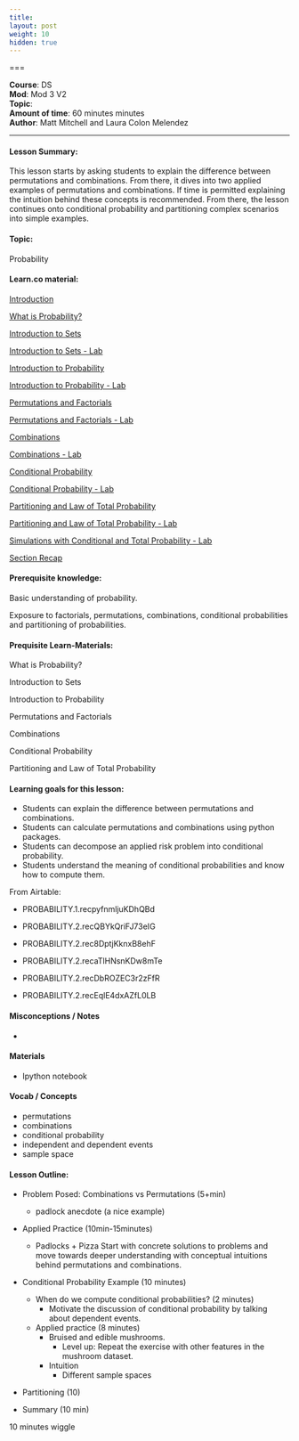 ```yaml
---
title: 
layout: post
weight: 10
hidden: true
---
```


===


**Course**: DS   <br/>
**Mod**: Mod 3 V2         <br/>
**Topic**:    <br/>
**Amount of time**: 60 minutes  minutes  <br/>
**Author**: Matt Mitchell and Laura Colon Melendez


***

#### Lesson Summary:

This lesson starts by asking students to explain the difference between permutations and combinations. From there, it dives into two applied examples of permutations and combinations. If time is permitted explaining the intuition behind these concepts is recommended. From there, the lesson continues onto conditional probability and partitioning complex scenarios into simple examples.

#### Topic:

Probability

#### Learn.co material:

[Introduction](https://github.com/learn-co-curriculum/dsc-probability-section-intro)

[What is Probability?](https://github.com/learn-co-curriculum/dsc-probability-introduction)

[Introduction to Sets](https://github.com/learn-co-curriculum/dsc-intro-to-sets)

[Introduction to Sets - Lab](https://github.com/learn-co-curriculum/dsc-intro-to-sets-lab)

[Introduction to Probability](https://github.com/learn-co-curriculum/dsc-intro-to-probability)

[Introduction to Probability - Lab](https://github.com/learn-co-curriculum/dsc-intro-to-probability-lab)

[Permutations and Factorials](https://github.com/learn-co-curriculum/dsc-permutations-and-factorials)

[Permutations and Factorials - Lab](https://github.com/learn-co-curriculum/dsc-permutations-and-factorials-lab)

[Combinations](https://github.com/learn-co-curriculum/dsc-combinations)

[Combinations - Lab](https://github.com/learn-co-curriculum/dsc-combinations-lab)

[Conditional Probability](https://github.com/learn-co-curriculum/dsc-conditional-probability)

[Conditional Probability - Lab](https://github.com/learn-co-curriculum/dsc-conditional-probability-lab)

[Partitioning and Law of Total Probability](https://github.com/learn-co-curriculum/dsc-law-of-total-probability)

[Partitioning and Law of Total Probability - Lab](https://github.com/learn-co-curriculum/dsc-law-of-total-probability-lab)

[Simulations with Conditional and Total Probability - Lab](https://github.com/learn-co-curriculum/dsc-probability-simulations-lab)

[Section Recap](https://github.com/learn-co-curriculum/dsc-probability-section-recap)

#### Prerequisite knowledge:

Basic understanding of probability.

Exposure to factorials, permutations, combinations, conditional probabilities and partitioning of probabilities.

#### Prequisite Learn-Materials:


What is Probability?

Introduction to Sets

Introduction to Probability

Permutations and Factorials

Combinations

Conditional Probability

Partitioning and Law of Total Probability


#### Learning goals for this lesson:


* Students can explain the difference between permutations and combinations.
* Students can calculate permutations and combinations using python packages.
* Students can decompose an applied risk problem into conditional probability.
* Students understand the meaning of conditional probabilities and know how to compute them. 


From Airtable:

* PROBABILITY.1.recpyfnmljuKDhQBd
* PROBABILITY.2.recQBYkQriFJ73eIG

* PROBABILITY.2.rec8DptjKknxB8ehF
* PROBABILITY.2.recaTlHNsnKDw8mTe
* PROBABILITY.2.recDbROZEC3r2zFfR

* PROBABILITY.2.recEqlE4dxAZfL0LB



#### Misconceptions / Notes

* 

#### Materials
- Ipython notebook

#### Vocab / Concepts 

* permutations
* combinations
* conditional probability
* independent and dependent events
* sample space 

#### Lesson Outline:

* Problem Posed: Combinations vs Permutations (5+min)
	* padlock anecdote (a nice example)
* Applied Practice (10min-15minutes)
	* Padlocks + Pizza
	Start with concrete solutions to problems and move towards deeper understanding with conceptual intuitions behind permutations and combinations.
    
* Conditional Probability Example (10 minutes)
    * When do we compute conditional probabilities? (2 minutes)
        * Motivate the discussion of conditional probability by talking about dependent events. 
    * Applied practice (8 minutes)
        * Bruised and edible mushrooms.
            * Level up: Repeat the exercise with other features in the mushroom dataset. 
        * Intuition
            * Different sample spaces 
            
* Partitioning (10)
* Summary (10 min)

10 minutes wiggle